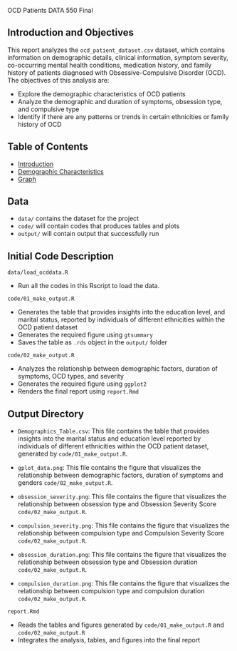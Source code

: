 OCD Patients DATA 550 Final

## Introduction and Objectives

This report analyzes the `ocd_patient_dataset.csv` dataset, which contains information on demographic details, clinical information, symptom severity, co-occurring mental health conditions, medication history, and family history of patients diagnosed with Obsessive-Compulsive Disorder (OCD). The objectives of this analysis are:

- Explore the demographic characteristics of OCD patients
- Analyze the demographic and duration of symptoms, obsession type, and compulsive type
- Identify if there are any patterns or trends in certain ethnicities or family history of OCD

## Table of Contents
- [Introduction](#introduction)
- [Demographic Characteristics](#demographic-characteristics)
- [Graph](#graph)

## Data 
- `data/` contains the dataset for the project
- `code/` will contain codes that produces tables and plots
- `output/` will contain output that successfully run 


## Initial Code Description
`data/load_ocddata.R`
- Run all the codes in this Rscript to load the data.

`code/01_make_output.R`
- Generates the table that provides insights into the education level, and marital status, reported by individuals of different ethnicities within the OCD patient dataset
- Generates the required figure using `gtsummary`
- Saves the table as `.rds` object in the `output/` folder

`code/02_make_output.R`
- Analyzes the relationship between demographic factors, duration of symptoms, OCD types, and severity
- Generates the required figure using `ggplot2`
- Renders the final report using `report.Rmd`

## Output Directory

- `Demographics_Table.csv`: This file contains the table that provides insights into the marital status and education level reported by individuals of different ethnicities within the OCD patient dataset, generated by `code/01_make_output.R`.

- `gplot_data.png`: This file contains the figure that visualizes the relationship between demographic factors, duration of symptoms and genders `code/02_make_output.R`.

- `obsession_severity.png`: This file contains the figure that visualizes the relationship between obsession type and Obsession Severity Score `code/02_make_output.R`.

- `compulsion_severity.png`: This file contains the figure that visualizes the relationship between compulsion type and Compulsion Severity Score `code/02_make_output.R`.

- `obsession_duration.png`: This file contains the figure that visualizes the relationship between obsession type and Obsession duration `code/02_make_output.R`.

- `compulsion_duration.png`: This file contains the figure that visualizes the relationship between compulsion type and compulsion duration `code/02_make_output.R`.



`report.Rmd`
- Reads the tables and figures generated by `code/01_make_output.R` and `code/02_make_output.R`
- Integrates the analysis, tables, and figures into the final report


